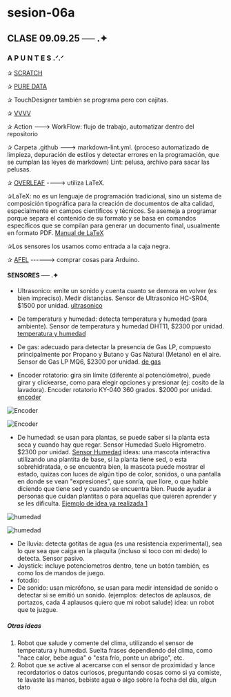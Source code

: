 # sesion-06a
## CLASE 09.09.25 ── .✦
### A P U N T E S .ᐟ.ᐟ

✰ [SCRATCH](https://scratch.mit.edu/)

✰ [PURE DATA](https://puredata.info/)

✰ TouchDesigner también se programa pero con cajitas.

✰ [VVVV](https://vvvv.org/)

✰ Action ---> WorkFlow: flujo de trabajo, automatizar dentro del repositorio 

✰ Carpeta .github ---> markdown-lint.yml. (proceso automatizado de limpieza, depuración de estilos y detectar errores en la programación, que se cumplan las leyes de markdown)
Lint: pelusa, archivo para sacar las pelusas.

✰ [OVERLEAF](https://es.overleaf.com/) ----> utiliza LaTeX.

✰LaTeX: no es un lenguaje de programación tradicional, sino un sistema de composición tipográfica para la creación de documentos de alta calidad, especialmente en campos científicos y técnicos. Se asemeja a programar porque separa el contenido de su formato y se basa en comandos específicos que se compilan para generar un documento final, usualmente en formato PDF. [Manual de LaTeX](https://aprendeconalf.es/latex-manual/introduccion.html)

✰Los sensores los usamos como entrada a la caja negra. 

✰ [AFEL](https://afel.cl/) ------> comprar cosas para Arduino.

#### SENSORES ── .✦

- Ultrasonico: emite un sonido y cuenta cuanto se demora en volver (es bien impreciso). Medir distancias. Sensor de Ultrasonico HC-SR04, $1500 por unidad. [ultrasonico](https://afel.cl/products/sensor-de-ultrasonico-hc-sr04)

- De temperatura y humedad: detecta temperatura y humedad (para ambiente). Sensor de temperatura y humedad DHT11, $2300 por unidad. [temperatura y humedad](https://afel.cl/products/sensor-de-temperatura-y-humedad-dht11)

- De gas: adecuado para detectar la presencia de Gas LP, compuesto principalmente por Propano y Butano y Gas Natural (Metano) en el aire. Sensor de Gas LP MQ6, $2300 por unidad. [de gas](https://afel.cl/products/sensor-de-gas-lp-mq6)

- Encoder rotatorio: gira sin límite (diferente al potenciómetro), puede girar y clickearse, como para elegir opciones y presionar (ej: cosito de la lavadora). Encoder rotatorio KY-040 360 grados. $2000 por unidad. [encoder](https://afel.cl/products/encoder-rotatorio-ky-040-360-grados)

![Encoder](./imagenes/encoder1.jpg)

![Encoder](./imagenes/encoder2.jpg)

- De humedad: se usan para plantas, se puede saber si la planta esta seca y cuando hay que regar. Sensor Humedad Suelo Higrometro. $2300 por unidad.
[Sensor Humedad](https://afel.cl/products/sensor-humedad-suelo-higrometro)
ideas: una mascota interactiva utilizando una plantita de base, si la planta tiene sed, o esta sobrehidratada, o se encuentra bien, la mascota puede mostrar el estado, quizas con luces de algún tipo de color, sonidos, o una pantalla en donde se vean "expresiones", que sonría, que llore, o que hable diciendo que tiene sed y cuando se encuentra bien. Puede ayudar a personas que cuidan plantitas o para aquellas que quieren aprender y se les dificulta.
[Ejemplo de idea ya realizada 1 ](https://www.instructables.com/Interactive-Plant-Plant-Mood-Detector/)


![humedad](./imagenes/humedad1.jpg)

![humedad](./imagenes/humedad2.jpg)

- De lluvia: detecta gotitas de agua (es una resistencia experimental), sea lo que sea que caiga en la plaquita (incluso si toco con mi dedo) lo detecta. Sensor pasivo.
- Joystick: incluye potenciometros dentro, tene un botón también, es como los de mandos de juego.
- fotodio:
- De sonido: usan micrófono, se usan para medir intensidad de sonido o detectar si se emitió un sonido. (ejemplos: detectos de aplausos, de portazos, cada 4 aplausos quiero que mi robot salude)
idea: un robot que te juzgue.

##### Otras ideas

1. Robot que salude y comente del clima, utilizando el sensor de temperatura y humedad. Suelta frases dependiendo del clima, como "hace calor, bebe agua" o "esta frío, ponte un abrigo", etc.
2. Robot que se active al acercarse con el sensor de proximidad y lance recordatorios o datos curiosos, preguntando cosas como si ya comiste, te lavaste las manos, bebiste agua o algo sobre la fecha del día, algun dato
   
